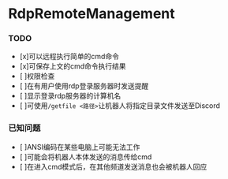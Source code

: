 # RdpRemoteManagement
### TODO  
* [x]可以远程执行简单的cmd命令
* [x]可保存上文的cmd命令执行结果
* [ ]权限检查
* [ ]在有用户使用rdp登录服务器时发送提醒
* [ ]显示登录rdp服务器的计算机名
* [ ]可使用`/getfile <路径>`让机器人将指定目录文件发送至Discord
### 已知问题
* [ ]ANSI编码在某些电脑上可能无法工作
* [ ]可能会将机器人本体发送的消息传给cmd
* [ ]在进入cmd模式后，在其他频道发送消息也会被机器人回应
